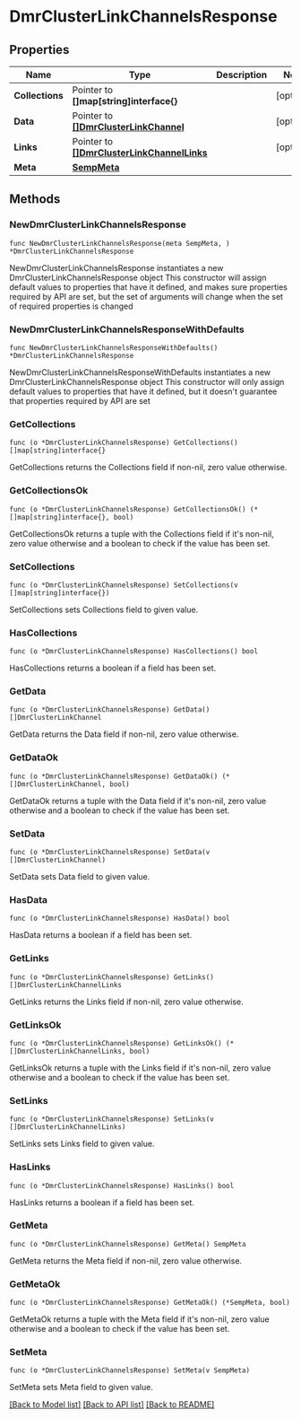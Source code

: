 # DmrClusterLinkChannelsResponse

## Properties

Name | Type | Description | Notes
------------ | ------------- | ------------- | -------------
**Collections** | Pointer to **[]map[string]interface{}** |  | [optional] 
**Data** | Pointer to [**[]DmrClusterLinkChannel**](DmrClusterLinkChannel.md) |  | [optional] 
**Links** | Pointer to [**[]DmrClusterLinkChannelLinks**](DmrClusterLinkChannelLinks.md) |  | [optional] 
**Meta** | [**SempMeta**](SempMeta.md) |  | 

## Methods

### NewDmrClusterLinkChannelsResponse

`func NewDmrClusterLinkChannelsResponse(meta SempMeta, ) *DmrClusterLinkChannelsResponse`

NewDmrClusterLinkChannelsResponse instantiates a new DmrClusterLinkChannelsResponse object
This constructor will assign default values to properties that have it defined,
and makes sure properties required by API are set, but the set of arguments
will change when the set of required properties is changed

### NewDmrClusterLinkChannelsResponseWithDefaults

`func NewDmrClusterLinkChannelsResponseWithDefaults() *DmrClusterLinkChannelsResponse`

NewDmrClusterLinkChannelsResponseWithDefaults instantiates a new DmrClusterLinkChannelsResponse object
This constructor will only assign default values to properties that have it defined,
but it doesn't guarantee that properties required by API are set

### GetCollections

`func (o *DmrClusterLinkChannelsResponse) GetCollections() []map[string]interface{}`

GetCollections returns the Collections field if non-nil, zero value otherwise.

### GetCollectionsOk

`func (o *DmrClusterLinkChannelsResponse) GetCollectionsOk() (*[]map[string]interface{}, bool)`

GetCollectionsOk returns a tuple with the Collections field if it's non-nil, zero value otherwise
and a boolean to check if the value has been set.

### SetCollections

`func (o *DmrClusterLinkChannelsResponse) SetCollections(v []map[string]interface{})`

SetCollections sets Collections field to given value.

### HasCollections

`func (o *DmrClusterLinkChannelsResponse) HasCollections() bool`

HasCollections returns a boolean if a field has been set.

### GetData

`func (o *DmrClusterLinkChannelsResponse) GetData() []DmrClusterLinkChannel`

GetData returns the Data field if non-nil, zero value otherwise.

### GetDataOk

`func (o *DmrClusterLinkChannelsResponse) GetDataOk() (*[]DmrClusterLinkChannel, bool)`

GetDataOk returns a tuple with the Data field if it's non-nil, zero value otherwise
and a boolean to check if the value has been set.

### SetData

`func (o *DmrClusterLinkChannelsResponse) SetData(v []DmrClusterLinkChannel)`

SetData sets Data field to given value.

### HasData

`func (o *DmrClusterLinkChannelsResponse) HasData() bool`

HasData returns a boolean if a field has been set.

### GetLinks

`func (o *DmrClusterLinkChannelsResponse) GetLinks() []DmrClusterLinkChannelLinks`

GetLinks returns the Links field if non-nil, zero value otherwise.

### GetLinksOk

`func (o *DmrClusterLinkChannelsResponse) GetLinksOk() (*[]DmrClusterLinkChannelLinks, bool)`

GetLinksOk returns a tuple with the Links field if it's non-nil, zero value otherwise
and a boolean to check if the value has been set.

### SetLinks

`func (o *DmrClusterLinkChannelsResponse) SetLinks(v []DmrClusterLinkChannelLinks)`

SetLinks sets Links field to given value.

### HasLinks

`func (o *DmrClusterLinkChannelsResponse) HasLinks() bool`

HasLinks returns a boolean if a field has been set.

### GetMeta

`func (o *DmrClusterLinkChannelsResponse) GetMeta() SempMeta`

GetMeta returns the Meta field if non-nil, zero value otherwise.

### GetMetaOk

`func (o *DmrClusterLinkChannelsResponse) GetMetaOk() (*SempMeta, bool)`

GetMetaOk returns a tuple with the Meta field if it's non-nil, zero value otherwise
and a boolean to check if the value has been set.

### SetMeta

`func (o *DmrClusterLinkChannelsResponse) SetMeta(v SempMeta)`

SetMeta sets Meta field to given value.



[[Back to Model list]](../README.md#documentation-for-models) [[Back to API list]](../README.md#documentation-for-api-endpoints) [[Back to README]](../README.md)


